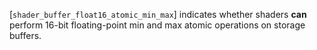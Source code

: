 [`shader_buffer_float16_atomic_min_max`] indicates whether shaders  **can** 
perform 16-bit floating-point min and max atomic operations on storage
buffers.